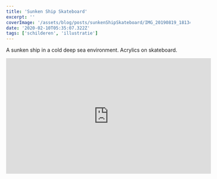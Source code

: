 ```yaml
---
title: 'Sunken Ship Skateboard'
excerpt: ''
coverImage: '/assets/blog/posts/sunkenShipSkateboard/IMG_20190819_181347.jpg'
date: '2020-02-10T05:35:07.322Z'
tags: ['schilderen', 'illustratie']
---
```


A sunken ship in a cold deep sea environment. Acrylics on skateboard.

<iframe width="560" height="315" src="https://www.youtube.com/embed/vD-Xy-w-cAY" title="YouTube video player" frameborder="0" allow="accelerometer; autoplay; clipboard-write; encrypted-media; gyroscope; picture-in-picture" allowfullscreen></iframe>

